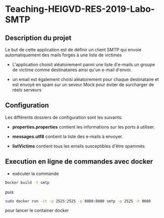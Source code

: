 # Teaching-HEIGVD-RES-2019-Labo-SMTP

## Description du projet

Le but de cette application est de définir un client SMTP qui envoie automatiquement des mails forgés à une liste de victimes
* L'application choisit aléatoirement parmi une liste d'e-mails un groupe de victime comme destinataires ainsi qu'un e-mail d'envoi.

* un email est également choisi aléatoirement pour chaque destinataire et est envoyé en spam sur un seveur Mock pour éviter de surcharger de réels serveurs



## Configuration

Les différents dossiers de configuration sont les suivants:

* **properties.properties** contient les informations sur les ports à utiliser.

* **messages.utf8** contient la liste des e-mails à envoyer.

* **listVictims** contient tous les emails susceptibles d'être spammés




## Execution en ligne de commandes avec docker 

* exécuter la commande 
```bash
Docker build -t smtp
```

puis 

```bash
sudo docker run -it -p 2525:2525 -p 8080:8080 smtp -p 2525 -h 8080 
```

pour lancer le container docker

